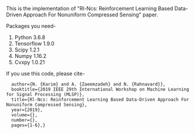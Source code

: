 This is the implementation of "Rl-Ncs: Reinforcement Learning Based Data-Driven Approach For Nonuniform Compressed Sensing" paper. 

Packages you need- 

1. Python 3.6.8
2. Tensorflow 1.9.0
3. Scipy 1.2.1
4. Numpy 1.16.2
5. Cvxpy 1.0.21

If you use this code, please cite-

```@INPROCEEDINGS{8918768,
  author={N. {Karim} and A. {Zaeemzadeh} and N. {Rahnavard}},
  booktitle={2019 IEEE 29th International Workshop on Machine Learning for Signal Processing (MLSP)}, 
  title={Rl-Ncs: Reinforcement Learning Based Data-Driven Approach For Nonuniform Compressed Sensing}, 
  year={2019},
  volume={},
  number={},
  pages={1-6},}
  ```
